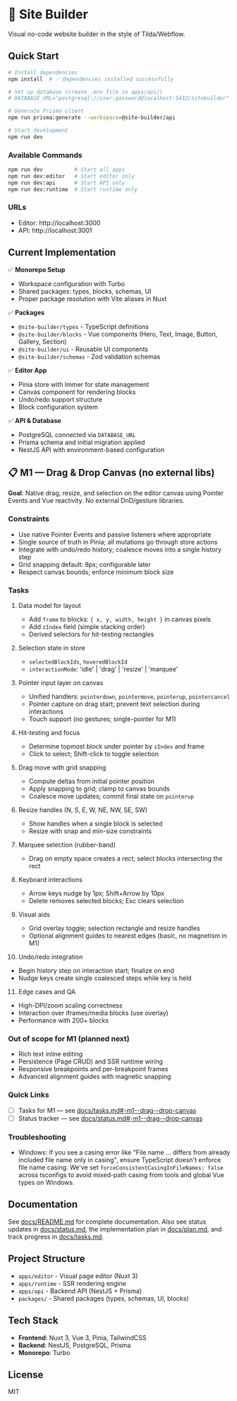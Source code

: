 # 🧱 Site Builder

Visual no-code website builder in the style of Tilda/Webflow.

## Quick Start

```bash
# Install dependencies
npm install  # ✅ Dependencies installed successfully

# Set up database (create .env file in apps/api/)
# DATABASE_URL="postgresql://user:password@localhost:5432/sitebuilder"

# Generate Prisma client
npm run prisma:generate --workspace=@site-builder/api

# Start development
npm run dev
```

### Available Commands

```bash
npm run dev          # Start all apps
npm run dev:editor   # Start editor only
npm run dev:api      # Start API only
npm run dev:runtime  # Start runtime only
```

### URLs

- Editor: http://localhost:3000
- API: http://localhost:3001

## Current Implementation

✅ **Monorepo Setup**
- Workspace configuration with Turbo
- Shared packages: types, blocks, schemas, UI
- Proper package resolution with Vite aliases in Nuxt

✅ **Packages**
- `@site-builder/types` - TypeScript definitions
- `@site-builder/blocks` - Vue components (Hero, Text, Image, Button, Gallery, Section)
- `@site-builder/ui` - Reusable UI components
- `@site-builder/schemas` - Zod validation schemas

✅ **Editor App**  
- Pinia store with Immer for state management
- Canvas component for rendering blocks
- Undo/redo support structure
- Block configuration system

✅ **API & Database**
- PostgreSQL connected via `DATABASE_URL`
- Prisma schema and initial migration applied
- NestJS API with environment-based configuration

## 📋 M1 — Drag & Drop Canvas (no external libs)

**Goal**: Native drag, resize, and selection on the editor canvas using Pointer Events and Vue reactivity. No external DnD/gesture libraries.

### Constraints
- Use native Pointer Events and passive listeners where appropriate
- Single source of truth in Pinia; all mutations go through store actions
- Integrate with undo/redo history; coalesce moves into a single history step
- Grid snapping default: 8px; configurable later
- Respect canvas bounds; enforce minimum block size

### Tasks
1) Data model for layout
   - Add `frame` to blocks: `{ x, y, width, height }` in canvas pixels
   - Add `zIndex` field (simple stacking order)
   - Derived selectors for hit-testing rectangles

2) Selection state in store
   - `selectedBlockIds`, `hoveredBlockId`
   - `interactionMode`: 'idle' | 'drag' | 'resize' | 'marquee'

3) Pointer input layer on canvas
   - Unified handlers: `pointerdown`, `pointermove`, `pointerup`, `pointercancel`
   - Pointer capture on drag start; prevent text selection during interactions
   - Touch support (no gestures; single-pointer for M1)

4) Hit-testing and focus
   - Determine topmost block under pointer by `zIndex` and frame
   - Click to select; Shift-click to toggle selection

5) Drag move with grid snapping
   - Compute deltas from initial pointer position
   - Apply snapping to grid; clamp to canvas bounds
   - Coalesce move updates; commit final state on `pointerup`

6) Resize handles (N, S, E, W, NE, NW, SE, SW)
   - Show handles when a single block is selected
   - Resize with snap and min-size constraints

7) Marquee selection (rubber-band)
   - Drag on empty space creates a rect; select blocks intersecting the rect

8) Keyboard interactions
   - Arrow keys nudge by 1px; Shift+Arrow by 10px
   - Delete removes selected blocks; Esc clears selection

9) Visual aids
   - Grid overlay toggle; selection rectangle and resize handles
   - Optional alignment guides to nearest edges (basic, no magnetism in M1)

10) Undo/redo integration
   - Begin history step on interaction start; finalize on end
   - Nudge keys create single coalesced steps while key is held

11) Edge cases and QA
   - High-DPI/zoom scaling correctness
   - Interaction over iframes/media blocks (use overlay)
   - Performance with 200+ blocks

### Out of scope for M1 (planned next)
- Rich text inline editing
- Persistence (Page CRUD) and SSR runtime wiring
- Responsive breakpoints and per-breakpoint frames
- Advanced alignment guides with magnetic snapping

### Quick Links
- [ ] Tasks for M1 — see [docs/tasks.md#-m1--drag--drop-canvas](docs/tasks.md#-m1--drag--drop-canvas)
- [ ] Status tracker — see [docs/status.md#-m1--drag--drop-canvas](docs/status.md#-m1--drag--drop-canvas)

### Troubleshooting

- Windows: If you see a casing error like
  "File name ... differs from already included file name only in casing",
  ensure TypeScript doesn't enforce file name casing. We've set
  `forceConsistentCasingInFileNames: false` across tsconfigs to avoid
  mixed-path casing from tools and global Vue types on Windows.

## Documentation

See [docs/README.md](docs/README.md) for complete documentation. Also see status updates in [docs/status.md](docs/status.md), the implementation plan in [docs/plan.md](docs/plan.md), and track progress in [docs/tasks.md](docs/tasks.md).

## Project Structure

- `apps/editor` - Visual page editor (Nuxt 3)
- `apps/runtime` - SSR rendering engine  
- `apps/api` - Backend API (NestJS + Prisma)
- `packages/` - Shared packages (types, schemas, UI, blocks)

## Tech Stack

- **Frontend**: Nuxt 3, Vue 3, Pinia, TailwindCSS
- **Backend**: NestJS, PostgreSQL, Prisma
- **Monorepo**: Turbo

## License

MIT

